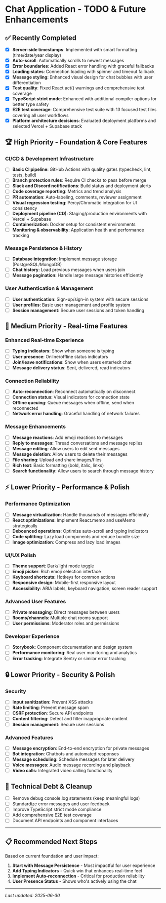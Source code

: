# Chat Application - TODO & Future Enhancements

## ✅ Recently Completed
- [x] **Server-side timestamps**: Implemented with smart formatting (time/date/year display)
- [x] **Auto-scroll**: Automatically scrolls to newest messages
- [x] **Error boundaries**: Added React error handling with graceful fallbacks
- [x] **Loading states**: Connection loading with spinner and timeout fallback
- [x] **Message styling**: Enhanced visual design for chat bubbles with user differentiation
- [x] **Test quality**: Fixed React act() warnings and comprehensive test coverage
- [x] **TypeScript strict mode**: Enhanced with additional compiler options for better type safety
- [x] **E2E test coverage**: Comprehensive test suite with 13 focused test files covering all user workflows
- [x] **Platform architecture decisions**: Evaluated deployment platforms and selected Vercel + Supabase stack

## 🏆 High Priority - Foundation & Core Features

### CI/CD & Development Infrastructure
- [ ] **Basic CI pipeline**: GitHub Actions with quality gates (typecheck, lint, tests, build)
- [ ] **Branch protection rules**: Require CI checks to pass before merge
- [ ] **Slack and Discord notifications**: Build status and deployment alerts
- [ ] **Code coverage reporting**: Metrics and trend analysis
- [ ] **PR automation**: Auto-labeling, comments, reviewer assignment
- [ ] **Visual regression testing**: Percy/Chromatic integration for UI consistency
- [ ] **Deployment pipeline (CD)**: Staging/production environments with Vercel + Supabase
- [ ] **Containerization**: Docker setup for consistent environments
- [ ] **Monitoring & observability**: Application health and performance tracking

### Message Persistence & History
- [ ] **Database integration**: Implement message storage (PostgreSQL/MongoDB)
- [ ] **Chat history**: Load previous messages when users join
- [ ] **Message pagination**: Handle large message histories efficiently

### User Authentication & Management
- [ ] **User authentication**: Sign-up/sign-in system with secure sessions
- [ ] **User profiles**: Basic user management and profile system
- [ ] **Session management**: Secure user sessions and token handling

## 🎯 Medium Priority - Real-time Features

### Enhanced Real-time Experience
- [ ] **Typing indicators**: Show when someone is typing
- [ ] **User presence**: Online/offline status indicators
- [ ] **Join/leave notifications**: Show when users enter/exit chat
- [ ] **Message delivery status**: Sent, delivered, read indicators

### Connection Reliability
- [ ] **Auto-reconnection**: Reconnect automatically on disconnect
- [ ] **Connection status**: Visual indicators for connection state
- [ ] **Offline queuing**: Queue messages when offline, send when reconnected
- [ ] **Network error handling**: Graceful handling of network failures

### Message Enhancements
- [ ] **Message reactions**: Add emoji reactions to messages
- [ ] **Reply to messages**: Thread conversations and message replies
- [ ] **Message editing**: Allow users to edit sent messages
- [ ] **Message deletion**: Allow users to delete their messages
- [ ] **File sharing**: Upload and share images/files
- [ ] **Rich text**: Basic formatting (bold, italic, links)
- [ ] **Search functionality**: Allow users to search through message history

## ⚡ Lower Priority - Performance & Polish

### Performance Optimization
- [ ] **Message virtualization**: Handle thousands of messages efficiently
- [ ] **React optimizations**: Implement React.memo and useMemo strategically
- [ ] **Debounced operations**: Optimize auto-scroll and typing indicators
- [ ] **Code splitting**: Lazy load components and reduce bundle size
- [ ] **Image optimization**: Compress and lazy load images

### UI/UX Polish
- [ ] **Theme support**: Dark/light mode toggle
- [ ] **Emoji picker**: Rich emoji selection interface
- [ ] **Keyboard shortcuts**: Hotkeys for common actions
- [ ] **Responsive design**: Mobile-first responsive layout
- [ ] **Accessibility**: ARIA labels, keyboard navigation, screen reader support

### Advanced User Features
- [ ] **Private messaging**: Direct messages between users
- [ ] **Rooms/channels**: Multiple chat rooms support
- [ ] **User permissions**: Moderator roles and permissions

### Developer Experience
- [ ] **Storybook**: Component documentation and design system
- [ ] **Performance monitoring**: Real user monitoring and analytics
- [ ] **Error tracking**: Integrate Sentry or similar error tracking

## 🔒 Lower Priority - Security & Polish

### Security
- [ ] **Input sanitization**: Prevent XSS attacks
- [ ] **Rate limiting**: Prevent message spam
- [ ] **CSRF protection**: Secure API endpoints
- [ ] **Content filtering**: Detect and filter inappropriate content
- [ ] **Session management**: Secure user sessions

### Advanced Features
- [ ] **Message encryption**: End-to-end encryption for private messages
- [ ] **Bot integration**: Chatbots and automated responses
- [ ] **Message scheduling**: Schedule messages for later delivery
- [ ] **Voice messages**: Audio message recording and playback
- [ ] **Video calls**: Integrated video calling functionality

## 🧹 Technical Debt & Cleanup
- [ ] Remove debug console.log statements (keep meaningful logs)
- [ ] Standardize error messages and user feedback
- [ ] Improve TypeScript strict mode compliance
- [ ] Add comprehensive E2E test coverage
- [ ] Document API endpoints and component interfaces

---

## 📋 Recommended Next Steps

Based on current foundation and user impact:

1. **Start with Message Persistence** - Most impactful for user experience
2. **Add Typing Indicators** - Quick win that enhances real-time feel  
3. **Implement Auto-reconnection** - Critical for production reliability
4. **User Presence Status** - Shows who's actively using the chat

---
*Last updated: 2025-06-30*